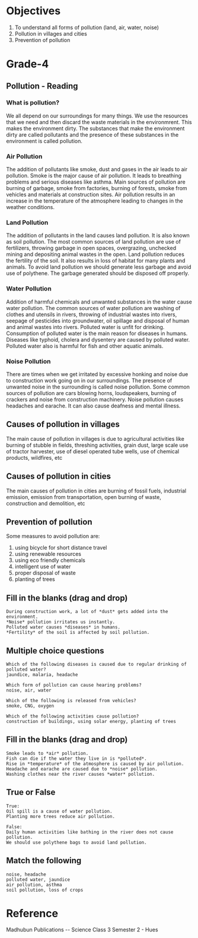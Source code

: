 # Objectives 
1. To understand all forms of pollution (land, air, water, noise)
2. Pollution in villages and cities
3. Prevention of pollution

# Grade-4
## Pollution - Reading
### What is pollution?
We all depend on our surroundings for many things. We use the resources that we need and then discard the waste materials in the environmrent. This makes the environment dirty. The substances that make the environment dirty are called pollutants and the presence of these substances in the environment is called pollution.

### Air Pollution
The addition of pollutants like smoke, dust and gases in the air leads to air pollution. Smoke is the major cause of air pollution. It leads to breathing problems and serious diseases like asthma. Main sources of pollution are burning of garbage, smoke from factories, burning of forests, smoke from vehicles and materials at construction sites.
Air pollution results in an increase in the temperature of the atmosphere leading to changes in the weather conditions.

### Land Pollution
The addition of pollutants in the land causes land pollution. It is also known as soil pollution. The most common sources of land pollution are use of fertilizers, throwing garbage in open spaces, overgrazing, unchecked mining and depositing animal wastes in the open.
Land pollution reduces the fertility of the soil. It also results in loss of habitat for many plants and animals. To avoid land pollution we should generate less garbage and avoid use of polythene. The garbage generated should be disposed off properly.

### Water Pollution
Addition of harmful chemicals and unwanted substances in the water cause water pollution. The common sources of water pollution are washing of clothes and utensils in rivers, throwing of industrial wastes into rivers, seepage of pesticides into groundwater, oil spillage and disposal of human and animal wastes into rivers.
Polluted water is unfit for drinking. Consumption of polluted water is the main reason for diseases in humans. Diseases like typhoid, cholera and dysentery are caused by polluted water. Polluted water also is harmful for fish and other aquatic animals.

### Noise Pollution
There are times when we get irritated by excessive honking and noise due to construction work going on in our surroundings. The presence of unwanted noise in the surrounding is called noise pollution. Some common sources of pollution are cars blowing horns, loudspeakers, burning of crackers and noise from construction machinery.
Noise pollution causes headaches and earache. It can also cause deafness and mental illness. 

## Causes of pollution in villages
The main cause of pollution in villages is due to agricultural activities like burning of stubble in fields, threshing activities, grain dust, large scale use of tractor harvester, use of diesel operated tube wells, use of chemical products, wildfires, etc

## Causes of pollution in cities
The main causes of pollution in cities are burning of fossil fuels, industrial emission, emission from transportation, open burning of waste, construction and demolition, etc

## Prevention of pollution
Some measures to avoid pollution are: 
1. using bicycle for short distance travel
2. using renewable resources
3. using eco friendly chemicals
4. intelligent use of water
5. proper disposal of waste
6. planting of trees

## Fill in the blanks (drag and drop)
```
During construction work, a lot of *dust* gets added into the environment.
*Noise* pollution irritates us instantly.
Polluted water causes *diseases* in humans.
*Fertility* of the soil is affected by soil pollution.
```
## Multiple choice questions
```
Which of the following diseases is caused due to regular drinking of polluted water?
jaundice, malaria, headache

Which form of pollution can cause hearing problems?
noise, air, water

Which of the following is released from vehicles?
smoke, CNG, oxygen

Which of the following activities cause pollution?
construction of buildings, using solar energy, planting of trees
```
## Fill in the blanks (drag and drop)
```
Smoke leads to *air* pollution.
Fish can die if the water they live in is *polluted*.
Rise in *temperature* of the atmosphere is caused by air pollution.
Headache and earache are caused due to *noise* pollution.
Washing clothes near the river causes *water* pollution.
```
## True or False
```
True:
Oil spill is a cause of water pollution.
Planting more trees reduce air pollution.

False:
Daily human activities like bathing in the river does not cause pollution.
We should use polythene bags to avoid land pollution.
```
## Match the following
```
noise, headache
polluted water, jaundice
air pollution, asthma
soil pollution, loss of crops
```
# Reference
Madhubun Publications -- Science Class 3 Semester 2 - Hues
